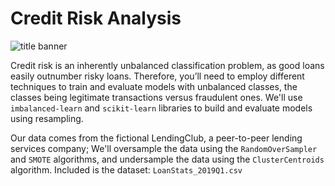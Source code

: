 # Credit Risk Analysis

![title banner](https://performancecardservice.com/wp-content/uploads/2020/12/header-high-risk-payment-processing.jpg)

Credit risk is an inherently unbalanced classification problem, as good loans easily outnumber risky loans. Therefore, you’ll need to employ different techniques to train and evaluate models with unbalanced classes, the classes being legitimate transactions versus fraudulent ones. We'll use `imbalanced-learn` and `scikit-learn` libraries to build and evaluate models using resampling. 

Our data comes from the fictional LendingClub, a peer-to-peer lending services company; We'll oversample the data using the `RandomOverSampler` and `SMOTE` algorithms, and undersample the data using the `ClusterCentroids` algorithm.  Included is the dataset: `LoanStats_2019Q1.csv`